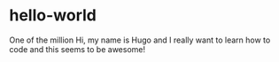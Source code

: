# hello-world
One of the million
Hi, my name is Hugo and I really want to learn how to code and this seems to be awesome!

